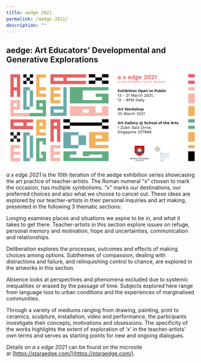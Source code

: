 ```yaml
---
title: aedge 2021
permalink: /aedge-2021/
description: ""
---
```

## aedge: Art Educators’ Developmental and Generative Explorations

![](/images/ig-event-poster.png)

_a x edge 2021_ is the 10th iteration of the aedge exhibition series showcasing the art practice of teacher-artists. The Roman numeral “x” chosen to mark the occasion, has multiple symbolisms. “x” marks our destinations, our preferred choices and also what we choose to cancel out. These ideas are explored by our teacher-artists in their personal inquiries and art making, presented in the following 3 thematic sections:

Longing examines places and situations we aspire to be in, and what it takes to get there. Teacher-artists in this section explore issues on refuge, personal memory and motivation, hope and uncertainties, communication and relationships.

Deliberation explores the processes, outcomes and effects of making choices among options. Subthemes of compassion, dealing with distractions and failure, and relinquishing control to chance, are explored in the artworks in this section.

Absence looks at perspectives and phenomena excluded due to systemic inequalities or erased by the passage of time. Subjects explored here range from language loss to urban conditions and the experiences of marginalised communities.

Through a variety of mediums ranging from drawing, painting, print to ceramics, sculpture, installation, video and performance, the participants investigate their concepts, motivations and obsessions. The specificity of the works highlights the extent of exploration of ‘x’ in the teacher-artists’ own terms and serves as starting points for new and ongoing dialogues.

Details on _a x edge 2021_ can be found on the microsite at [https://staraedge.com/](https://staraedge.com/).
